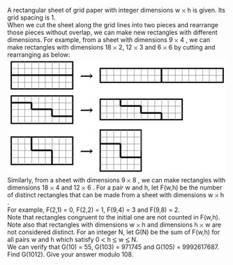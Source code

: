   A rectangular sheet of grid paper with integer dimensions w <img src='images/symbol_times.gif' width='9' height='9' alt='&times;' border='0' style='vertical-align:middle;' /> h is given. Its grid spacing is 1.<br />  When we cut the sheet along the grid lines into two pieces and rearrange those pieces without overlap, we can make new rectangles with different dimensions.  For example, from a sheet with dimensions 9 <img src='images/symbol_times.gif' width='9' height='9' alt='&times;' border='0' style='vertical-align:middle;' /> 4 , we can make rectangles with dimensions 18 <img src='images/symbol_times.gif' width='9' height='9' alt='&times;' border='0' style='vertical-align:middle;' /> 2, 12 <img src='images/symbol_times.gif' width='9' height='9' alt='&times;' border='0' style='vertical-align:middle;' /> 3 and 6 <img src='images/symbol_times.gif' width='9' height='9' alt='&times;' border='0' style='vertical-align:middle;' /> 6 by cutting and rearranging as below:      <img src="project/images/p_338_gridpaper.gif" /><br />      Similarly, from a sheet with dimensions 9 <img src='images/symbol_times.gif' width='9' height='9' alt='&times;' border='0' style='vertical-align:middle;' /> 8 , we can make rectangles with dimensions 18 <img src='images/symbol_times.gif' width='9' height='9' alt='&times;' border='0' style='vertical-align:middle;' /> 4 and 12 <img src='images/symbol_times.gif' width='9' height='9' alt='&times;' border='0' style='vertical-align:middle;' /> 6 .    For a pair w and h, let F(w,h) be the number of distinct rectangles that can be made from a sheet with dimensions w <img src='images/symbol_times.gif' width='9' height='9' alt='&times;' border='0' style='vertical-align:middle;' /> h .<br />  For example, F(2,1) = 0, F(2,2) = 1, F(9,4) = 3 and F(9,8) = 2. <br />  Note that rectangles congruent to the initial one are not counted in F(w,h).<br />  Note also that rectangles with dimensions w <img src='images/symbol_times.gif' width='9' height='9' alt='&times;' border='0' style='vertical-align:middle;' /> h and dimensions h <img src='images/symbol_times.gif' width='9' height='9' alt='&times;' border='0' style='vertical-align:middle;' /> w are not considered distinct.    For an integer N, let G(N) be the sum of F(w,h) for all pairs w and h which satisfy 0 <img src='images/symbol_lt.gif' width='10' height='10' alt='&lt;' border='0' style='vertical-align:middle;' /> h <img src='images/symbol_le.gif' width='10' height='12' alt='&le;' border='0' style='vertical-align:middle;' /> w <img src='images/symbol_le.gif' width='10' height='12' alt='&le;' border='0' style='vertical-align:middle;' /> N.<br />  We can verify that G(10) = 55, G(103) = 971745 and G(105) = 9992617687.    Find G(1012). Give your answer modulo 108.  